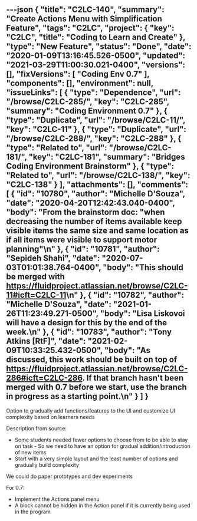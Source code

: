 ---json
{
  "title": "C2LC-140",
  "summary": "Create Actions Menu with Simplification Feature",
  "tags": "C2LC",
  "project": {
    "key": "C2LC",
    "title": "Coding to Learn and Create"
  },
  "type": "New Feature",
  "status": "Done",
  "date": "2020-01-09T13:16:45.526-0500",
  "updated": "2021-03-29T11:00:30.021-0400",
  "versions": [],
  "fixVersions": [
    "Coding Env 0.7"
  ],
  "components": [],
  "environment": null,
  "issueLinks": [
    {
      "type": "Dependence",
      "url": "/browse/C2LC-285/",
      "key": "C2LC-285",
      "summary": "Coding Environment 0.7"
    },
    {
      "type": "Duplicate",
      "url": "/browse/C2LC-11/",
      "key": "C2LC-11"
    },
    {
      "type": "Duplicate",
      "url": "/browse/C2LC-288/",
      "key": "C2LC-288"
    },
    {
      "type": "Related to",
      "url": "/browse/C2LC-181/",
      "key": "C2LC-181",
      "summary": "Bridges Coding Environment Brainstorm"
    },
    {
      "type": "Related to",
      "url": "/browse/C2LC-138/",
      "key": "C2LC-138"
    }
  ],
  "attachments": [],
  "comments": [
    {
      "id": "10780",
      "author": "Michelle D'Souza",
      "date": "2020-04-20T12:42:43.040-0400",
      "body": "From the brainstorm doc: \"when decreasing the number of items available keep visible items the same size and same location as if all items were visible to support motor planning\"\n"
    },
    {
      "id": "10781",
      "author": "Sepideh Shahi",
      "date": "2020-07-03T01:01:38.764-0400",
      "body": "This should be merged with <https://fluidproject.atlassian.net/browse/C2LC-11#icft=C2LC-11>\n"
    },
    {
      "id": "10782",
      "author": "Michelle D'Souza",
      "date": "2021-01-26T11:23:49.271-0500",
      "body": "Lisa Liskovoi will have a design for this by the end of the week.\n"
    },
    {
      "id": "10783",
      "author": "Tony Atkins [RtF]",
      "date": "2021-02-09T10:33:25.432-0500",
      "body": "As discussed, this work should be built on top of <https://fluidproject.atlassian.net/browse/C2LC-286#icft=C2LC-286>.  If that branch hasn't been merged with 0.7 before we start, use the branch in progress as a starting point.\n"
    }
  ]
}
---
Option to gradually add functions/features to the UI and customize UI complexity based on learners needs

Description from source:

* Some students needed fewer options to choose from to be able to stay on task - So we need to have an option for gradual addition/introduction of new items
* Start with a very simple layout and the least number of options and gradually build complexity

We could do paper prototypes and dev experiments

For 0.7:

* Implement the Actions panel menu
* A block cannot be hidden in the Action panel if it is currently being used in the program

        